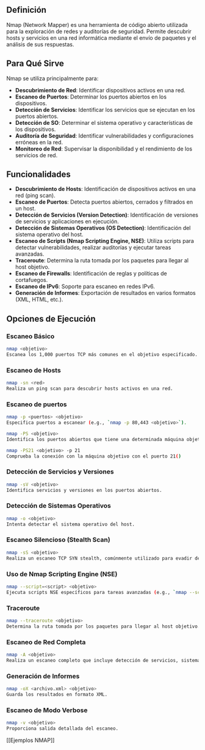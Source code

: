 ## Definición
Nmap (Network Mapper) es una herramienta de código abierto utilizada para la exploración de redes y auditorías de seguridad. Permite descubrir hosts y servicios en una red informática mediante el envío de paquetes y el análisis de sus respuestas.
## Para Qué Sirve
Nmap se utiliza principalmente para:
- **Descubrimiento de Red**: Identificar dispositivos activos en una red.
- **Escaneo de Puertos**: Determinar los puertos abiertos en los dispositivos.
- **Detección de Servicios**: Identificar los servicios que se ejecutan en los puertos abiertos.
- **Detección de SO**: Determinar el sistema operativo y características de los dispositivos.
- **Auditoría de Seguridad**: Identificar vulnerabilidades y configuraciones erróneas en la red.
- **Monitoreo de Red**: Supervisar la disponibilidad y el rendimiento de los servicios de red.

## Funcionalidades
- **Descubrimiento de Hosts**: Identificación de dispositivos activos en una red (ping scan).
- **Escaneo de Puertos**: Detecta puertos abiertos, cerrados y filtrados en un host.
- **Detección de Servicios (Version Detection)**: Identificación de versiones de servicios y aplicaciones en ejecución.
- **Detección de Sistemas Operativos (OS Detection)**: Identificación del sistema operativo del host.
- **Escaneo de Scripts (Nmap Scripting Engine, NSE)**: Utiliza scripts para detectar vulnerabilidades, realizar auditorías y ejecutar tareas avanzadas.
- **Traceroute**: Determina la ruta tomada por los paquetes para llegar al host objetivo.
- **Escaneo de Firewalls**: Identificación de reglas y políticas de cortafuegos.
- **Escaneo de IPv6**: Soporte para escaneo en redes IPv6.
- **Generación de Informes**: Exportación de resultados en varios formatos (XML, HTML, etc.).

## Opciones de Ejecución
### Escaneo Básico
```sh
nmap <objetivo>
Escanea los 1,000 puertos TCP más comunes en el objetivo especificado.
```

### Escaneo de Hosts

```sh
nmap -sn <red>
Realiza un ping scan para descubrir hosts activos en una red.
```

### Escaneo de puertos
```sh
nmap -p <puertos> <objetivo>
Especifica puertos a escanear (e.g., `nmap -p 80,443 <objetivo>`).

nmap -PS <objetivo>
Identifica los puertos abiertos que tiene una determinada máquina objetivo.

nmap -PS21 <objetivo> -p 21
Comprueba la conexión con la máquina objetivo con el puerto 21()
```

### Detección de Servicios y Versiones
```sh
nmap -sV <objetivo>
Identifica servicios y versiones en los puertos abiertos.
```

### Detección de Sistemas Operativos
```sh 
nmap -o <objetivo>
Intenta detectar el sistema operativo del host.
```

### Escaneo Silencioso (Stealth Scan)
```sh
nmap -sS <objetivo>
Realiza un escaneo TCP SYN stealth, comúnmente utilizado para evadir detección.
```

### Uso de Nmap Scripting Engine (NSE)
```sh
nmap --script=<script> <objetivo>
Ejecuta scripts NSE específicos para tareas avanzadas (e.g., `nmap --script=vuln <objetivo>`).
```

### Traceroute
```sh
nmap --traceroute <objetivo>
Determina la ruta tomada por los paquetes para llegar al host objetivo.
```

### Escaneo de Red Completa
```sh
nmap -A <objetivo>
Realiza un escaneo completo que incluye detección de servicios, sistema operativo, scripts y traceroute.
```

### Generación de Informes
```sh
nmap -oX <archivo.xml> <objetivo>
Guarda los resultados en formato XML.
```

### Escaneo de Modo Verbose
```sh
nmap -v <objetivo>
Proporciona salida detallada del escaneo.
```

[[Ejemplos NMAP]]